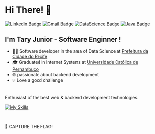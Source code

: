 <!-- <img width=100% src="https://capsule-render.vercel.app/api?type=waving&color=f89820&height=120&section=header"/> -->

<h1>Hi There! 👋</h1>

[![Linkedin Badge](https://img.shields.io/badge/-linkedin-f89820?style=flat-square&logo=Linkedin&logoColor=white&link=https://www.linkedin.com/in/tary-nascimento-r-junior/)](https://www.linkedin.com/in/tary-nascimento-r-junior/) 
[![Gmail Badge](https://img.shields.io/badge/-tary.junior47@gmail.com-f89820?style=flat-square&logo=Gmail&logoColor=white&link=mailto:tary.junior47@gmail.com)](mailto:tary.junior47@gmail.com) 
[![DataScience Badge](https://img.shields.io/badge/-Portifólio%20Data%20Science-f89820?style=flat-square&logo=Linkedin&logoColor=white&link=https://github.com/TN-Junior/Projetos-Data-Science.git)](https://github.com/TN-Junior/Projetos-Data-Science.git)
[![Java Badge](https://img.shields.io/badge/-Portifólio%20Java-f89820?style=flat-square&logo=Linkedin&logoColor=white&link=https://github.com/TN-Junior/Portifolio-Java.git)](https://github.com/TN-Junior/Portifolio-Java.git)

## I'm Tary Junior - Software Enginner ! 


- 👩‍💻 Software developer in the area of ​​Data Science at [Prefeitura da Cidade do Recife](https://www2.recife.pe.gov.br/)
- 🎓 Graduated in Internet Systems at [Universidade Católica de Pernambuco](https://portal.unicap.br/)
- 🌐 passionate about backend development
- 💡 Love a good challenge
#

Enthusiast of the best web & backend development technologies.

[![My Skills](https://skillicons.dev/icons?i=python,flask,java,spring,maven,bash,ubuntu,docker,postman,aws,mysql,postgresql)](https://skillicons.dev)

<!--![Anurag's GitHub stats](https://github-readme-stats.vercel.app/api?username=TN-Junior&show_icons=true&bg_color=1e1e1e&title_color=4a90e2&text_color=ffffff&icon_color=4a90e2&border_color=ffffff)
![Top Langs](https://github-readme-stats.vercel.app/api/top-langs/?username=TN-Junior&layout=compact&bg_color=1e1e1e&title_color=4a90e2&text_color=ffffff&border_color=ffffff)
-->



<div style = "display: inline_block"><br/>

🚩 CAPTURE THE FLAG!





<!-- <img width=100% src="https://capsule-render.vercel.app/api?type=waving&color=f89820&height=120&section=footer"/> -->
